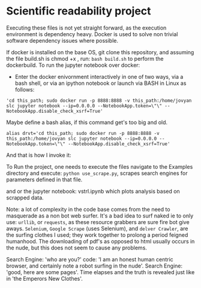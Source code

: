 # Scientific readability project

Executing these files is not yet straight forward, as the execution environment is dependency heavy. Docker is used to solve non trivial software dependency issues where possible.

If docker is installed on the base OS, git clone this repository, and assuming the file build.sh is chmod +x , run: `bash build.sh` to perform the dockerbuild. To run the jupyter notebook over docker:


* Enter the docker enivornment interactively in one of two ways, via a bash shell, or via an ipython notebook or
launch via BASH in Linux as follows:

```
'cd this_path; sudo docker run -p 8888:8888 -v this_path:/home/jovyan slc jupyter notebook --ip=0.0.0.0 --NotebookApp.token=\"\" --NotebookApp.disable_check_xsrf=True'
```

Maybe define a bash alias, if this command get's too big and old.

```
alias drvt='cd this_path; sudo docker run -p 8888:8888 -v this_path:/home/jovyan slc jupyter notebook --ip=0.0.0.0 --NotebookApp.token=\"\" --NotebookApp.disable_check_xsrf=True'
```

And that is how I invoke it:

To Run the project, one needs to execute the files navigate to the Examples directory and execute:
`python use_scrape.py`,
scrapes search engines for parameters defined in that file.

and or the jupyter notebook: vstrl.ipynb which plots analysis based on scrapped data.

Note: a lot of complexity in the code base comes from the need to masquerade as a non bot web surfer.
It's a bad idea to surf naked ie to only use: `urllib`, or `requests`, as these resource grabbers are sure fire bot give aways.
`Selenium`, `Google Scrape` (uses Selenium), and `delver Crawler`, are the surfing clothes I used; they work together to prolong a period feigned humanhood.
The downloading of pdf's as opposed to html usually occurs in the nude, but this does not seem to cause any problems.

Search Engine: 'who are you?' code: 'I am an honest human centric browser, and certainly note a robot surfing in the nude'. Search Engine: 'good, here are some pages'.
Time elapses and the truth is revealed just like in 'the Emperors New Clothes'.
